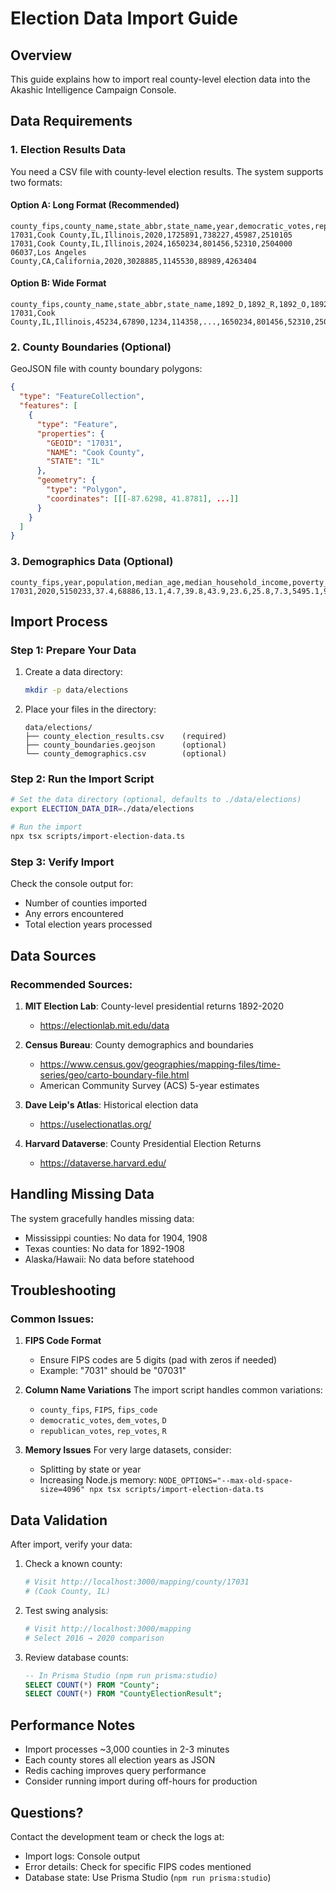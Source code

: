 # Election Data Import Guide

## Overview
This guide explains how to import real county-level election data into the Akashic Intelligence Campaign Console.

## Data Requirements

### 1. Election Results Data
You need a CSV file with county-level election results. The system supports two formats:

#### Option A: Long Format (Recommended)
```csv
county_fips,county_name,state_abbr,state_name,year,democratic_votes,republican_votes,other_votes,total_votes
17031,Cook County,IL,Illinois,2020,1725891,738227,45987,2510105
17031,Cook County,IL,Illinois,2024,1650234,801456,52310,2504000
06037,Los Angeles County,CA,California,2020,3028885,1145530,88989,4263404
```

#### Option B: Wide Format
```csv
county_fips,county_name,state_abbr,state_name,1892_D,1892_R,1892_O,1892_T,1896_D,1896_R,...,2024_D,2024_R,2024_O,2024_T
17031,Cook County,IL,Illinois,45234,67890,1234,114358,...,1650234,801456,52310,2504000
```

### 2. County Boundaries (Optional)
GeoJSON file with county boundary polygons:
```json
{
  "type": "FeatureCollection",
  "features": [
    {
      "type": "Feature",
      "properties": {
        "GEOID": "17031",
        "NAME": "Cook County",
        "STATE": "IL"
      },
      "geometry": {
        "type": "Polygon",
        "coordinates": [[[-87.6298, 41.8781], ...]]
      }
    }
  ]
}
```

### 3. Demographics Data (Optional)
```csv
county_fips,year,population,median_age,median_household_income,poverty_rate,unemployment_rate,college_degree_rate,white_percentage,black_percentage,hispanic_percentage,asian_percentage,population_density,urban_percentage,voter_turnout_rate
17031,2020,5150233,37.4,68886,13.1,4.7,39.8,43.9,23.6,25.8,7.3,5495.1,99.7,72.4
```

## Import Process

### Step 1: Prepare Your Data
1. Create a data directory:
   ```bash
   mkdir -p data/elections
   ```

2. Place your files in the directory:
   ```
   data/elections/
   ├── county_election_results.csv    (required)
   ├── county_boundaries.geojson      (optional)
   └── county_demographics.csv        (optional)
   ```

### Step 2: Run the Import Script
```bash
# Set the data directory (optional, defaults to ./data/elections)
export ELECTION_DATA_DIR=./data/elections

# Run the import
npx tsx scripts/import-election-data.ts
```

### Step 3: Verify Import
Check the console output for:
- Number of counties imported
- Any errors encountered
- Total election years processed

## Data Sources

### Recommended Sources:
1. **MIT Election Lab**: County-level presidential returns 1892-2020
   - https://electionlab.mit.edu/data

2. **Census Bureau**: County demographics and boundaries
   - https://www.census.gov/geographies/mapping-files/time-series/geo/carto-boundary-file.html
   - American Community Survey (ACS) 5-year estimates

3. **Dave Leip's Atlas**: Historical election data
   - https://uselectionatlas.org/

4. **Harvard Dataverse**: County Presidential Election Returns
   - https://dataverse.harvard.edu/

## Handling Missing Data

The system gracefully handles missing data:
- Mississippi counties: No data for 1904, 1908
- Texas counties: No data for 1892-1908
- Alaska/Hawaii: No data before statehood

## Troubleshooting

### Common Issues:

1. **FIPS Code Format**
   - Ensure FIPS codes are 5 digits (pad with zeros if needed)
   - Example: "7031" should be "07031"

2. **Column Name Variations**
   The import script handles common variations:
   - `county_fips`, `FIPS`, `fips_code`
   - `democratic_votes`, `dem_votes`, `D`
   - `republican_votes`, `rep_votes`, `R`

3. **Memory Issues**
   For very large datasets, consider:
   - Splitting by state or year
   - Increasing Node.js memory: `NODE_OPTIONS="--max-old-space-size=4096" npx tsx scripts/import-election-data.ts`

## Data Validation

After import, verify your data:

1. Check a known county:
   ```bash
   # Visit http://localhost:3000/mapping/county/17031
   # (Cook County, IL)
   ```

2. Test swing analysis:
   ```bash
   # Visit http://localhost:3000/mapping
   # Select 2016 → 2020 comparison
   ```

3. Review database counts:
   ```sql
   -- In Prisma Studio (npm run prisma:studio)
   SELECT COUNT(*) FROM "County";
   SELECT COUNT(*) FROM "CountyElectionResult";
   ```

## Performance Notes

- Import processes ~3,000 counties in 2-3 minutes
- Each county stores all election years as JSON
- Redis caching improves query performance
- Consider running import during off-hours for production

## Questions?

Contact the development team or check the logs at:
- Import logs: Console output
- Error details: Check for specific FIPS codes mentioned
- Database state: Use Prisma Studio (`npm run prisma:studio`)